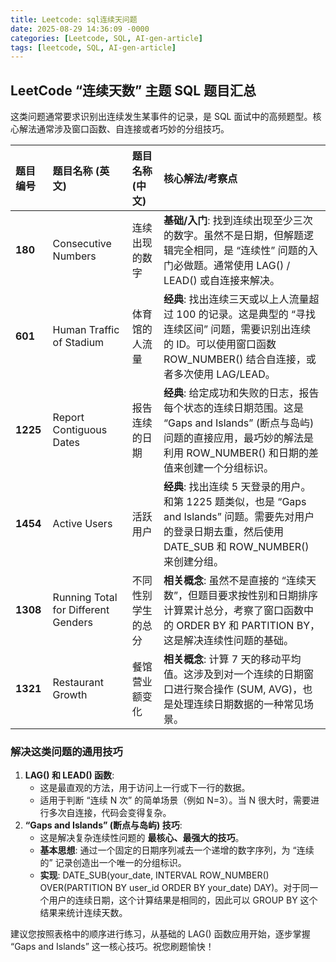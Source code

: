 ```yaml
---
title: Leetcode: sql连续天问题
date: 2025-08-29 14:36:09 -0000
categories: [Leetcode, SQL, AI-gen-article]
tags: [leetcode, SQL, AI-gen-article]
---
```


## **LeetCode “连续天数” 主题 SQL 题目汇总**

这类问题通常要求识别出连续发生某事件的记录，是 SQL 面试中的高频题型。核心解法通常涉及窗口函数、自连接或者巧妙的分组技巧。

| 题目编号 | 题目名称 (英文) | 题目名称 (中文) | 核心解法/考察点 |
| :---- | :---- | :---- | :---- |
| **180** | Consecutive Numbers | 连续出现的数字 | **基础/入门**: 找到连续出现至少三次的数字。虽然不是日期，但解题逻辑完全相同，是 “连续性” 问题的入门必做题。通常使用 LAG() / LEAD() 或自连接来解决。 |
| **601** | Human Traffic of Stadium | 体育馆的人流量 | **经典**: 找出连续三天或以上人流量超过 100 的记录。这是典型的 “寻找连续区间” 问题，需要识别出连续的 ID。可以使用窗口函数 ROW\_NUMBER() 结合自连接，或者多次使用 LAG/LEAD。 |
| **1225** | Report Contiguous Dates | 报告连续的日期 | **经典**: 给定成功和失败的日志，报告每个状态的连续日期范围。这是 “Gaps and Islands” (断点与岛屿) 问题的直接应用，最巧妙的解法是利用 ROW\_NUMBER() 和日期的差值来创建一个分组标识。 |
| **1454** | Active Users | 活跃用户 | **经典**: 找出连续 5 天登录的用户。和第 1225 题类似，也是 “Gaps and Islands” 问题。需要先对用户的登录日期去重，然后使用 DATE\_SUB 和 ROW\_NUMBER() 来创建分组。 |
| **1308** | Running Total for Different Genders | 不同性别学生的总分 | **相关概念**: 虽然不是直接的 “连续天数”，但题目要求按性别和日期排序计算累计总分，考察了窗口函数中的 ORDER BY 和 PARTITION BY，这是解决连续性问题的基础。 |
| **1321** | Restaurant Growth | 餐馆营业额变化 | **相关概念**: 计算 7 天的移动平均值。这涉及到对一个连续的日期窗口进行聚合操作 (SUM, AVG)，也是处理连续日期数据的一种常见场景。 |

### **解决这类问题的通用技巧**

1. **LAG() 和 LEAD() 函数**:  
   * 这是最直观的方法，用于访问上一行或下一行的数据。  
   * 适用于判断 “连续 N 次” 的简单场景（例如 N=3）。当 N 很大时，需要进行多次自连接，代码会变得复杂。  
2. **“Gaps and Islands” (断点与岛屿) 技巧**:  
   * 这是解决复杂连续性问题的 **最核心、最强大的技巧**。  
   * **基本思想**: 通过一个固定的日期序列减去一个递增的数字序列，为 “连续的” 记录创造出一个唯一的分组标识。  
   * **实现**: DATE\_SUB(your\_date, INTERVAL ROW\_NUMBER() OVER(PARTITION BY user\_id ORDER BY your\_date) DAY)。对于同一个用户的连续日期，这个计算结果是相同的，因此可以 GROUP BY 这个结果来统计连续天数。

建议您按照表格中的顺序进行练习，从基础的 LAG() 函数应用开始，逐步掌握 “Gaps and Islands” 这一核心技巧。祝您刷题愉快！

